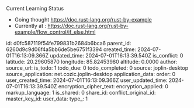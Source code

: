 Current Learning Status

- Going thought https://doc.rust-lang.org/rust-by-example
- Currently at : https://doc.rust-lang.org/rust-by-example/flow_control/if_else.html

id: d0fc587119f54fe799831b2684b6bca6
parent_id: 6260d9c9d06f4a5bb6de5be6751f3394
created_time: 2024-07-01T16:13:09.366Z
updated_time: 2024-07-01T16:13:39.540Z
is_conflict: 0
latitude: 20.29605870
longitude: 85.82453980
altitude: 0.0000
author: 
source_url: 
is_todo: 1
todo_due: 0
todo_completed: 0
source: joplin-desktop
source_application: net.cozic.joplin-desktop
application_data: 
order: 0
user_created_time: 2024-07-01T16:13:09.366Z
user_updated_time: 2024-07-01T16:13:39.540Z
encryption_cipher_text: 
encryption_applied: 0
markup_language: 1
is_shared: 0
share_id: 
conflict_original_id: 
master_key_id: 
user_data: 
type_: 1